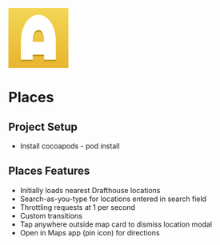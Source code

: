 ![GitHub Logo](/Places/Assets.xcassets/AppIcon.appiconset/Icon-App-60x60@2x.png)
# Places

## Project Setup
- Install cocoapods - pod install

## Places Features
- Initially loads nearest Drafthouse locations
- Search-as-you-type for locations entered in search field
- Throttling requests at 1 per second
- Custom transitions
- Tap anywhere outside map card to dismiss location modal
- Open in Maps app (pin icon) for directions
